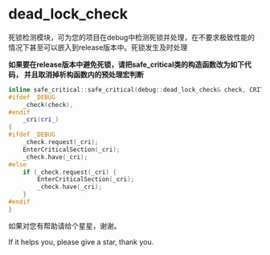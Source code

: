 # dead_lock_check
死锁检测模块，可为您的项目在debug中检测死锁并处理，在不要求极致性能的情况下甚至可以嵌入到release版本中。死锁发生及时处理

**如果要在release版本中避免死锁，请把safe_critical类的构造函数改为如下代码， 并且取消掉析构函数内的预处理宏判断**
```cpp
inline safe_critical::safe_critical(debug::dead_lock_check& check, CRITICAL_SECTION* cri_) :
#ifdef _DEBUG
	_check(check),
#endif
	_cri(cri_)
{
#ifdef _DEBUG
	_check.request(_cri);
	EnterCriticalSection(_cri);
	_check.have(_cri);
#else
	if (_check.request(_cri) {
		EnterCriticalSection(_cri);
		_check.have(_cri);
	}
#endif
}

```


如果对您有帮助请给个星星，谢谢。

If it helps you, please give a star, thank you.
